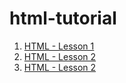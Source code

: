 # html-tutorial
1. [HTML - Lesson 1](./lessons/lesson1.md)
2. [HTML - Lesson 2](./lessons/lesson2.md)
3. [HTML - Lesson 2](./lessons/lesson3.md)